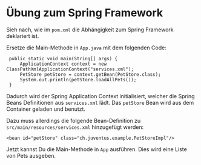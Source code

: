 # Übung zum Spring Framework

Sieh nach, wie im `pom.xml` die Abhängigkeit zum Spring Framework deklariert ist.

Ersetze die Main-Methode in `App.java` mit dem folgenden Code:

     public static void main(String[] args) {
         ApplicationContext context = new ClassPathXmlApplicationContext("services.xml");
         PetStore petStore = context.getBean(PetStore.class);
         System.out.println(petStore.loadAllPets());
     }

Dadurch wird der Spring Application Context initialisiert, welcher die Spring Beans Definitionen aus `services.xml` lädt.
Das `petStore` Bean wird aus dem Container geladen und benutzt.

Dazu muss allerdings die folgende Bean-Definition zu `src/main/resources/services.xml` hinzugefügt werden:

    <bean id="petStore" class="ch.juventus.example.PetStoreImpl"/>
       
Jetzt kannst Du die Main-Methode in `App` ausführen. Dies wird eine Liste von Pets ausgeben.